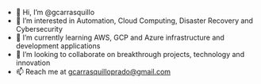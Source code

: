 - 👋 Hi, I’m @gcarrasquillo
- 👀 I’m interested in Automation, Cloud Computing, Disaster Recovery and Cybersecurity
- 🌱 I’m currently learning AWS, GCP and Azure infrastructure and development applications
- 💞️ I’m looking to collaborate on breakthrough projects, technology and innovation
- 📫 Reach me at gcarrasquilloprado@gmail.com

<!---
gcarrasquillo/gcarrasquillo is a ✨ special ✨ repository because its `README.md` (this file) appears on your GitHub profile.
You can click the Preview link to take a look at your changes.
--->

